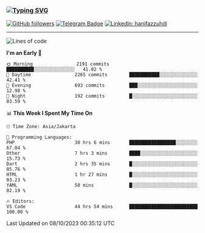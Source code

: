 ### [![Typing SVG](https://readme-typing-svg.herokuapp.com?font=lato&size=22&lines=Hi+There+👋)](https://git.io/typing-svg) 

[![GitHub followers](https://img.shields.io/github/followers/hanifazzuhdi?label=Follow&style=social)](https://github.com/hanifazzuhdi/?tab=follow) 
[![Telegram Badge](https://img.shields.io/badge/-hanif0198-blue?style=social&logo=telegram&link=https://www.t.me/hanif0198/)](https://www.t.me/hanif0198/) 
[![Linkedin: hanifazzuhdi](https://img.shields.io/badge/-hanifazzuhdi-blue?style=flat-square&logo=Linkedin&logoColor=white&link=https://www.linkedin.com/in/hanif-az-zuhdi-69688019b/)](https://www.linkedin.com/in/hanif-az-zuhdi-69688019b/) 

<hr/>

<!--START_SECTION:waka-->
![Lines of code](https://img.shields.io/badge/From%20Hello%20World%20I%27ve%20Written-33.4%20million%20lines%20of%20code-blue)

**I'm an Early 🐤** 

```text
🌞 Morning                2191 commits        ██████████░░░░░░░░░░░░░░░   41.02 % 
🌆 Daytime                2265 commits        ███████████░░░░░░░░░░░░░░   42.41 % 
🌃 Evening                693 commits         ███░░░░░░░░░░░░░░░░░░░░░░   12.98 % 
🌙 Night                  192 commits         █░░░░░░░░░░░░░░░░░░░░░░░░   03.59 % 
```


📊 **This Week I Spent My Time On** 

```text
🕑︎ Time Zone: Asia/Jakarta

💬 Programming Languages: 
PHP                      30 hrs 6 mins       █████████████████░░░░░░░░   67.04 % 
Other                    7 hrs 3 mins        ████░░░░░░░░░░░░░░░░░░░░░   15.73 % 
Dart                     2 hrs 35 mins       █░░░░░░░░░░░░░░░░░░░░░░░░   05.76 % 
HTML                     1 hr 27 mins        █░░░░░░░░░░░░░░░░░░░░░░░░   03.23 % 
YAML                     58 mins             █░░░░░░░░░░░░░░░░░░░░░░░░   02.19 % 

🔥 Editors: 
VS Code                  44 hrs 54 mins      █████████████████████████   100.00 % 
```


 Last Updated on 08/10/2023 00:35:12 UTC
<!--END_SECTION:waka-->
